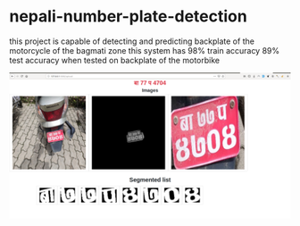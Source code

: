 # nepali-number-plate-detection
this project is capable of detecting and predicting backplate of the motorcycle of the bagmati zone
this system has 98% train accuracy 89% test accuracy when tested on backplate of the motorbike 

![alt text](positiveimage.png)
